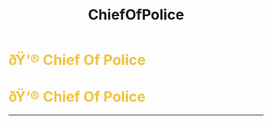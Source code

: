 ﻿---
lang: en-US
title: ChiefOfPolice
prev: Captain
next: Copycat
---
# <font color="#f0c341">ðŸ‘® <b>Chief Of Police</b></font> <Badge text="Power" type="tip" vertical="middle"/>
# <font color="#f0c341">ðŸ‘® <b>Chief Of Police</b></font> <Badge text="Power" type="tip" vertical="middle"/>
---


